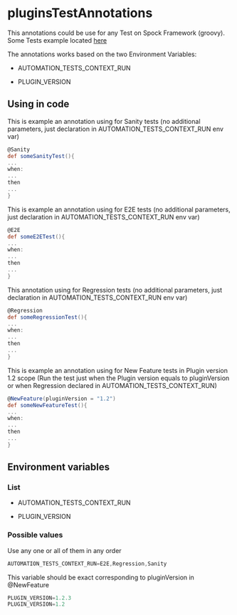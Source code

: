 # pluginsTestAnnotations
This annotations could be use for any Test on Spock Framework (groovy).
Some Tests example located
[here](https://github.com/Pavel-Vovk/pluginsTestAnnotations/blob/master/src/test/groovy/com/electriccloud/plugins/annotations/TestAnnotation.groovy)

The annotations works based on the two Environment Variables:

- AUTOMATION_TESTS_CONTEXT_RUN

- PLUGIN_VERSION
## Using in code
This is example an annotation using for Sanity tests (no additional parameters, just declaration in AUTOMATION_TESTS_CONTEXT_RUN env var)
```Groovy
@Sanity
def someSanityTest(){
...
when:
...
then
...
}
```
This is example an annotation using for E2E tests (no additional parameters, just declaration in AUTOMATION_TESTS_CONTEXT_RUN env var)
```Groovy
@E2E
def someE2ETest(){
...
when:
...
then
...
}
```
This annotation using for Regression tests (no additional parameters, just declaration in AUTOMATION_TESTS_CONTEXT_RUN env var)
```Groovy
@Regression
def someRegressionTest(){
...
when:
...
then
...
}
```
This is example an annotation using for New Feature tests in Plugin version 1.2 scope (Run the test just when the Plugin version equals to pluginVersion or when Regression declared in AUTOMATION_TESTS_CONTEXT_RUN)
```Groovy
@NewFeature(pluginVersion = "1.2")
def someNewFeatureTest(){
...
when:
...
then
...
}
```
## Environment variables
### List
- AUTOMATION_TESTS_CONTEXT_RUN

- PLUGIN_VERSION

### Possible values
Use any one or all of them in any order
```Groovy
AUTOMATION_TESTS_CONTEXT_RUN=E2E,Regression,Sanity
```
This variable should be exact corresponding to pluginVersion in @NewFeature
```Groovy
PLUGIN_VERSION=1.2.3
PLUGIN_VERSION=1.2
```